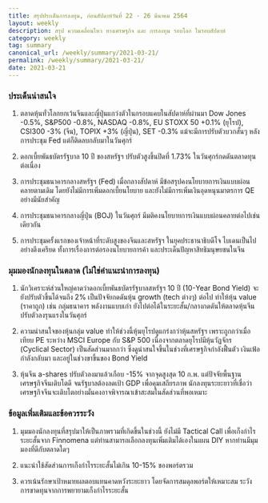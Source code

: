 ```yaml
---
title: สรุปประเด็นการลงทุน, ก่อนสัปดาห์วันที่ 22 - 26 มีนาคม 2564
layout: weekly
description: สรุป ความเคลื่อนไหว ทางเศรษฐกิจ และ การลงทุน รอบโลก ในรอบสัปดาห์
category: weekly
tag: summary
canonical_url: /weekly/summary/2021-03-21/
permalink: /weekly/summary/2021-03-21/
date: 2021-03-21
---
```


### ประเด็นน่าสนใจ

1. ตลาดหุ้นทั่วโลกยกเว้นจีนและญี่ปุ่นแกว่งตัวในกรอบแคบในสัปดาห์ที่ผ่านมา Dow Jones -0.5%, S&P500 -0.8%, NASDAQ -0.8%, EU STOXX 50 +0.1% (ยุโรป), CSI300 -3% (จีน), TOPIX +3% (ญี่ปุ่น), SET -0.3% แม้จะมีการปรับตัวบวกสั้นๆ หลังการประชุม Fed แต่ก็ติดลบกลับมาในวันศุกร์

2. ดอกเบี้ยพันธบัตรรัฐบาล 10 ปี ของสหรัฐฯ ปรับตัวสูงขึ้นปิดที่ 1.73% ในวันศุกร์กดดันตลาดทุนต่อเนื่อง

3. การประชุมธนาคารกลางสหรัฐฯ (Fed) เมื่อกลางสัปดาห์ มีข้อสรุปคงนโยบายการเงินแบบผ่อนคลายตามเดิม โดยยังไม่มีการเพิ่มดอกเบี้ยนโยบาย และยังไม่มีการเพิ่มเงินอุดหนุนมาตรการ QE อย่างมีนัยสำคัญ

4. การประชุมธนาคารกลางญี่ปุ่น (BOJ) ในวันศุกร์ มีมติคงนโยบายการเงินแบบผ่อนคลายต่อไปเช่นเดียวกัน

5. การประชุมครั้งแรกของเจ้าหน้าที่ระดับสูงของจีนและสหรัฐฯ ในยุคประธานาธิบดีโจ ไบเดนเป็นไปอย่างตึงเครียด ทั้งการเรื่องการต่อรองนโยบายการค้า และประเด็นปัญหาสิทธิมนุษยชนในจีน 

### มุมมองนักลงทุนในตลาด (ไม่ใช่คำแนะนำการลงทุน)

1. นักวิเคราะห์ส่วนใหญ่คาดว่าดอกเบี้ยพันธบัตรรัฐบาลสหรัฐฯ 10 ปี (10-Year Bond Yield) จะยังปรับตัวขึ้นได้จนถึง 2% เป็นปัจจัยกดดันหุ้น growth (tech ต่างๆ) ต่อไป ทำให้หุ้น value (ราคาถูก) เช่น กลุ่มธนาคาร พลังงานแบบเก่า ยังไปต่อได้ในระยะสั้น/กลางกดดันให้ตลาดหุ้นจีนปรับตัวลงรุนแรงในวันศุกร์

2. ความน่าสนใจของหุ้นกลุ่ม value ทำให้ช่วงนี้หุ้นยุโรปดูแกร่งกว่าหุ้นสหรัฐฯ เพราะถูกกว่าเมื่อเทียบ PE ระหว่าง MSCI Europe กับ S&P 500 เนื่องจากตลาดยุโรปมีหุ้นวัฏจักร (Cyclical Sector) เป็นสัดส่วนมากกว่า ซึ่งดูน่าสนใจขึ้นในช่วงที่เศรษฐกิจกำลังฟื้นตัว เงินเฟ้อกำลังกลับมา และอยู่ในช่วงขาขึ้นของ Bond Yield

3. หุ้นจีน a-shares ปรับตัวลงมาแล้วเกือบ -15% จากจุดสูงสุด 10 ก.พ. แต่ปัจจัยพื้นฐานเศรษฐกิจจีนเติบโตดี จนรัฐบาลต้องลดเป้า GDP เพื่อคุมเสถียรภาพ นักลงทุนระยะยาวที่เชื่อว่าเศรษฐกิจจีนจะเติบโตอย่างมั่นคงอาจพิจารณาเข้าสะสมในสัดส่วนที่พอเหมาะ

### ข้อมูลเพิ่มเติมและข้อควรระวัง

1. มุมมองนักลงทุนที่สรุปมาให้เป็นภาพรวมที่เกิดขึ้นในช่วงนี้ ยังไม่มี Tactical Call เพื่อเก็งกำไรระยะสั้นจาก Finnomena แต่ท่านสามารถเลือกลงทุนเพิ่มเติมได้เองในแผน DIY หากท่านมีมุมมองที่ดีกับตลาดใดๆ

2. แนะนำใช้สัดส่วนการเก็งกำไรระยะสั้นไม่เกิน 10-15% ของพอร์ตรวม
 
3. ควรเน้นรักษาเป้าหมายผลตอบแทนคาดหวังระยะยาว โดยจัดการสมดุลพอร์ตให้เหมาะสม ระวังการขาดทุนจากการพยายามเก็งกำไรระยะสั้น
